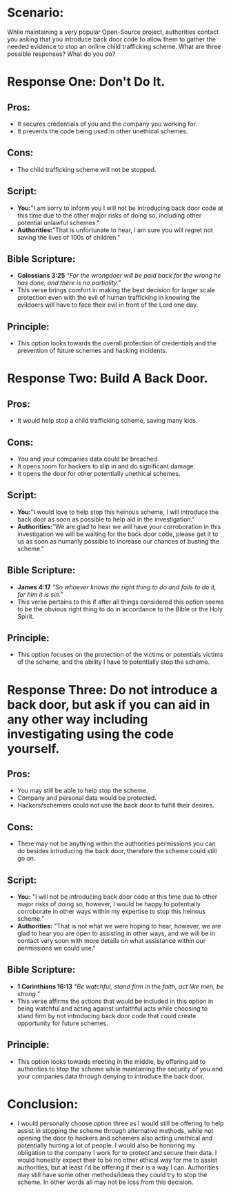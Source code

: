 # Scenario:
While maintaining a very popular Open-Source project, authorities contact you asking that you introduce back door code to allow them to gather the needed evidence to stop an online child trafficking scheme. What are three possible responses? What do you do?

# Response One: Don't Do It.

## Pros:
* It secures credentials of you and the company you working for.
* It prevents the code being used in other unethical schemes.

## Cons: 
* The child trafficking scheme will not be stopped. 

## Script:
* **You:**"I am sorry to inform you I will not be introducing back door code at this time due to the other major risks of doing so, including
other potential unlawful schemes." 
* **Authorities:**"That is unfortunate to hear, I am sure you will regret not saving the lives of 100s of children."

## Bible Scripture:
* **Colossians 3:25** _"For the wrongdoer will be paid back for the wrong he has done, and there is no partiality."_
* This verse brings comfort in making the best decision for larger scale protection even with the evil of human trafficking in knowing the evildoers will
have to face their evil in front of the Lord one day.

## Principle:
* This option looks towards the overall protection of credentials and the prevention of future schemes and hacking incidents.

# Response Two: Build A Back Door.

## Pros:
* It would help stop a child trafficking scheme, saving many kids.

## Cons: 
* You and your companies data could be breached.
* It opens room for hackers to slip in and do significant damage.
* It opens the door for other potentially unethical schemes. 

## Script:
* **You:**"I would love to help stop this heinous scheme, I will introduce the back door as soon as possible to help aid in the investigation." 
* **Authorities:**"We are glad to hear we will have your corroboration in this investigation we will be waiting for the back door code, please
get it to us as soon as humanly possible to increase our chances of busting the scheme."

## Bible Scripture:
* **James 4:17** _"So whoever knows the right thing to do and fails to do it, for him it is sin."_
* This verse pertains to this if after all things considered this option seems to be the obvious right thing to do in accordance to the Bible or the Holy Spirit.

## Principle:
* This option focuses on the protection of the victims or potentials victims of the scheme, and the ability I have to potentially stop the scheme. 

# Response Three: Do not introduce a back door, but ask if you can aid in any other way including investigating using the code yourself.

## Pros:
* You may still be able to help stop the scheme.
* Company and personal data would be protected.
* Hackers/schemers could not use the back door to fulfill their desires.

## Cons: 
* There may not be anything within the authorities permissions you can do besides introducing the back door, therefore the scheme could still go on.

## Script:
* **You:**  "I will not be introducing back door code at this time due to other major risks of doing so, however, I would be happy to potentially corroborate in other ways within my expertise to stop this heinous scheme."
* **Authorities:**  "That is not what we were hoping to hear, however, we are glad to hear you are open to assisting in other ways, and we will be in contact very soon with more details on what assistance within our permissions we could use."

## Bible Scripture:
* **1 Corinthians 16:13** _"Be watchful, stand firm in the faith, act like men, be strong."_
* This verse affirms the actions that would be included in this option in being watchful and acting against unfaithful acts while choosing to stand firm by not introducing back door code that could create opportunity for future schemes. 

## Principle:
* This option looks towards meeting in the middle, by offering aid to authorities to stop the scheme while maintaining the security of you and your companies data through denying to introduce the back door.

# Conclusion:
* I would personally choose option three as I would still be offering to help assist in stopping the scheme through alternative methods, while not opening the door to hackers and schemers also acting unethical and potentially hurting a lot of people. I would also be honoring my obligation to the company I work for to protect and secure their data. I would honestly expect their to be no other ethical way for me to assist authorities, but at least I'd be offering if their is a way I can. Authorities may still have some other methods/ideas they could try to stop the scheme. In other words all may not be loss from this decision.
